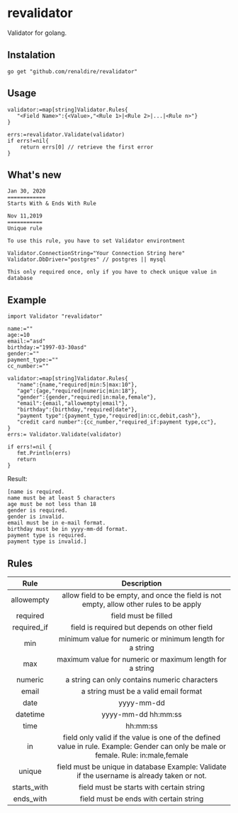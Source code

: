 # revalidator

Validator for golang.

## Instalation

    go get "github.com/renaldire/revalidator"

## Usage

    validator:=map[string]Validator.Rules{  
	   "<Field Name>":{<Value>,"<Rule 1>|<Rule 2>|...|<Rule n>"} 
	}
	
	errs:=revalidator.Validate(validator)
	if errs!=nil{
		return errs[0] // retrieve the first error
	}
	
## What's new
    Jan 30, 2020
    ============
    Starts With & Ends With Rule

    Nov 11,2019
    ===========
    Unique rule 
	
	To use this rule, you have to set Validator environtment
	
	Validator.ConnectionString="Your Connection String here"
    Validator.DbDriver="postgres" // postgres || mysql
	
    This only required once, only if you have to check unique value in database

## Example

    
    import Validator "revalidator"
    
    name:=""  
    age:=10  
    email:="asd"  
    birthday:="1997-03-30asd"  
    gender:=""  
    payment_type:=""  
    cc_number:=""  
      
    validator:=map[string]Validator.Rules{  
       "name":{name,"required|min:5|max:10"},  
       "age":{age,"required|numeric|min:18"},  
       "gender":{gender,"required|in:male,female"},  
       "email":{email,"allowempty|email"},  
       "birthday":{birthday,"required|date"},  
       "payment type":{payment_type,"required|in:cc,debit,cash"},  
       "credit card number":{cc_number,"required_if:payment type,cc"},  
    }  
    errs:= Validator.Validate(validator) 
     
    if errs!=nil {  
       fmt.Println(errs)  
       return  
    }

Result:

    [name is required. 
    name must be at least 5 characters 
    age must be not less than 18 
    gender is required. 
    gender is invalid. 
    email must be in e-mail format. 
    birthday must be in yyyy-mm-dd format. 
    payment type is required. 
    payment type is invalid.]

## Rules

|     Rule    |                                                              Description                                                              |
|:-----------:|:-------------------------------------------------------------------------------------------------------------------------------------:|
| allowempty  | allow field to be empty, and once the field is not empty, allow other rules to be apply                                               |
| required    | field must be filled                                                                                                                  |
| required_if | field is required but depends on other field                                                                                          |
| min         | minimum value for numeric or minimum length for a string                                                                              |
| max         | maximum value for numeric or maximum length for a string                                                                              |
| numeric     | a string can only contains numeric characters                                                                                         |
| email       | a string must be a valid email format                                                                                                 |
| date        | yyyy-mm-dd                                                                                                                            |
| datetime    | yyyy-mm-dd hh:mm:ss                                                                                                                   |
| time        | hh:mm:ss                                                                                                                              |
| in          | field only valid if the value is one of the defined value in rule.   Example: Gender can only be male or female. Rule: in:male,female |
| unique      | field must be unique in database Example: Validate if the username is already taken or not.          
| starts_with      | field must be starts with certain string  |
| ends_with      | field must be ends with certain string  |
